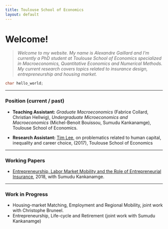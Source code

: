 ```yaml
---
title: Toulouse School of Economics
layout: default
---
```


# Welcome!

> _Welcome to my website. My name is Alexandre Gaillard and I’m currently a PhD student at Toulouse School of Economics specialized in Macroeconomics, Quantitative Economics and Numerical Methods.
My current research covers topics related to insurance design, entrepreneurship and housing market._

```c++
char hello_world;  
```

* * *

### Position (current / past)

*   **Teaching Assistant:** _Graduate Macroeconomics_ (Fabrice Collard, Christian Hellwig), _Undergraduate Microeconomics and Macroeconomics_ (Michel-Benoit Bouissou, Sumudu Kankanamge), Toulouse School of Economics.

*   **Research Assistant:** [Tim Lee](http://www.syleetim.net), on problematics related to human capital, inequality and career choice, (2017), Toulouse School of Economics

* * * 

### Working Papers

*   [Entrepreneurship, Labor Market Mobility and the Role of Entrepreneurial Insurance](http://agaillard.eu/projects/ELMM/), 2018, with Sumudu Kankanamge.

* * *

### Work in Progress

*   Housing-market Matching, Employment and Regional Mobility, joint work with Christophe Bruneel.
*   Entrepreneurship, Life-cycle and Retirement (joint work with Sumudu Kankanamge)
